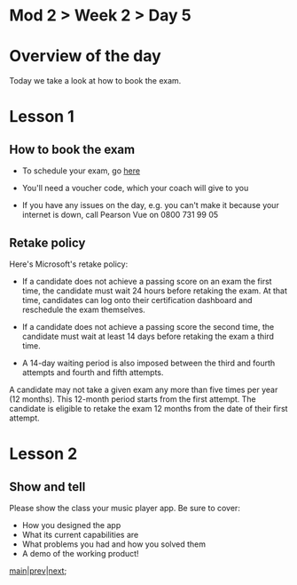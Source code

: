 # Mod 2 > Week 2 > Day 5

# Overview of the day

Today we take a look at how to book the exam.

# Lesson 1

## How to book the exam

- To schedule your exam, go [here](https://examregistration.microsoft.com/?action=1&locale=en-us&examcode=98-382&examname=Introduction%20to%20Programming%20Using%20JavaScript&returnToLearningUrl=https://docs.microsoft.com/learn/certifications/exams/98-382)

- You'll need a voucher code, which your coach will give to you

- If you have any issues on the day, e.g. you can't make it because your internet is down, call Pearson Vue on 0800 731 99 05

## Retake policy

Here's Microsoft's retake policy:

- If a candidate does not achieve a passing score on an exam the first time, the candidate must wait 24 hours before retaking the exam. At that time, candidates can log onto their certification dashboard and reschedule the exam themselves.

- If a candidate does not achieve a passing score the second time, the candidate must wait at least 14 days before retaking the exam a third time.

- A 14-day waiting period is also imposed between the third and fourth attempts and fourth and fifth attempts.

A candidate may not take a given exam any more than five times per year (12 months). This 12-month period starts from the first attempt. The candidate is eligible to retake the exam 12 months from the date of their first attempt.

# Lesson 2

## Show and tell

Please show the class your music player app. Be sure to cover:

- How you designed the app
- What its current capabilities are
- What problems you had and how you solved them
- A demo of the working product!

[main](/swe)|[prev](/swe/mod2/wk2/day5.html)|[next](/swe/mod3/wk1/day1.html);
